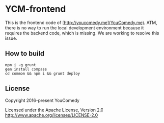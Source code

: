 # YCM-frontend

This is the frontend code of [http://youcomedy.me](YouComedy.me). ATM, there is no way to run the local development environment because it requires the backend code, which is missing. We are working to resolve this issue.

## How to build
```
npm i -g grunt
gem install compass
cd common && npm i && grunt deploy
```

## License
Copyright 2016-present YouComedy

Licensed under the Apache License, Version 2.0
http://www.apache.org/licenses/LICENSE-2.0